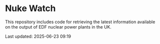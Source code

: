 # Nuke Watch

This repository includes code for retrieving the latest information available on the output of EDF nuclear power plants in the UK.

Last updated: 2025-06-23 09:19